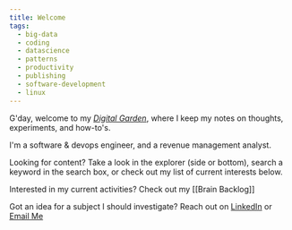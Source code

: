 ```yaml
---
title: Welcome
tags:
  - big-data
  - coding
  - datascience
  - patterns
  - productivity
  - publishing
  - software-development
  - linux
---
```

G'day, welcome to my *[Digital Garden](https://quartz.jzhao.xyz/philosophy)*, where I keep my notes on thoughts, experiments, and how-to's.

I'm a software & devops engineer, and a revenue management analyst.

Looking for content? Take a look in the explorer (side or bottom), search a keyword in the search box, or check out my list of current interests below.

Interested in my current activities? Check out my [[Brain Backlog]]

Got an idea for a subject I should investigate? Reach out on [LinkedIn](https://www.linkedin.com/in/sean-missingham/) or [Email Me](mailto:sean@missingham.com)